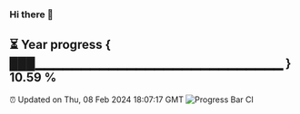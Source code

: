 ### Hi there 👋
⏳ Year progress { ███▁▁▁▁▁▁▁▁▁▁▁▁▁▁▁▁▁▁▁▁▁▁▁▁▁▁▁ } 10.59 %
---
⏰ Updated on Thu, 08 Feb 2024 18:07:17 GMT
![Progress Bar CI](https://github.com/Moyi321/Moyi321/workflows/Progress%20Bar%20CI/badge.svg)
